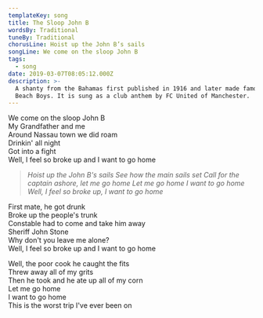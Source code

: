 ```yaml
---
templateKey: song
title: The Sloop John B
wordsBy: Traditional
tuneBy: Traditional
chorusLine: Hoist up the John B’s sails
songLine: We come on the sloop John B
tags:
  - song
date: 2019-03-07T08:05:12.000Z
description: >-
  A shanty from the Bahamas first published in 1916 and later made famous by the
  Beach Boys. It is sung as a club anthem by FC United of Manchester.
---
```

We come on the sloop John B\
My Grandfather and me\
Around Nassau town we did roam\
Drinkin' all night\
Got into a fight\
Well, I feel so broke up and I want to go home

> _Hoist up the John B's sails_
> _See how the main sails set_
> _Call for the captain ashore, let me go home_
> _Let me go home_
> _I want to go home_
> _Well, I feel so broke up, I want to go home_

First mate, he got drunk\
Broke up the people's trunk\
Constable had to come and take him away\
Sheriff John Stone\
Why don't you leave me alone?\
Well, I feel so broke up and I want to go home

Well, the poor cook he caught the fits\
Threw away all of my grits\
Then he took and he ate up all of my corn\
Let me go home\
I want to go home\
This is the worst trip I've ever been on
